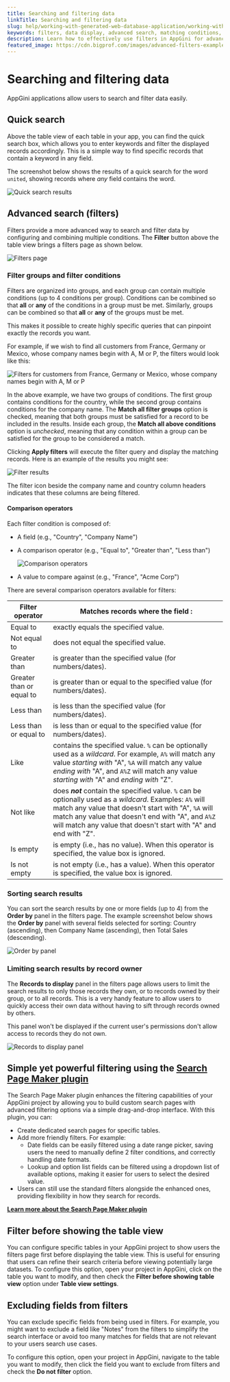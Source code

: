 ```yaml
---
title: Searching and filtering data
linkTitle: Searching and filtering data
slug: help/working-with-generated-web-database-application/working-with-filters
keywords: filters, data display, advanced search, matching conditions, saving filters
description: Learn how to effectively use filters in AppGini for advanced data display and search capabilities.
featured_image: https://cdn.bigprof.com/images/advanced-filters-example-25.13.png
---
```


# Searching and filtering data

AppGini applications allow users to search and filter data easily.

## Quick search

Above the table view of each table in your app, you can find the quick search box, which allows you to enter keywords and filter the displayed records accordingly. This is a simple way to find specific records that contain a keyword in any field.

The screenshot below shows the results of a quick search for the word `united`, showing records where *any* field contains the word.

![Quick search results](https://cdn.bigprof.com/images/quick-search-results-25.13.png "Quick search results")

## Advanced search (filters)

Filters provide a more advanced way to search and filter data by configuring and combining multiple conditions.
The **Filter** button above the table view brings a filters page as shown below.

![Filters page](https://cdn.bigprof.com/images/filters-page-blank-25.13.png "Blank filters page")

### Filter groups and filter conditions

Filters are organized into groups, and each group can contain multiple conditions (up to 4 conditions per group). 
Conditions can be combined so that **all** or **any** of the conditions in a group must be met. Similarly, groups can be combined so that **all** or **any** of the groups must be met.

This makes it possible to create highly specific queries that can pinpoint exactly the records you want.

For example, if we wish to find all customers from France, Germany or
Mexico, whose company names begin with A, M or P, the filters would look
like this:


![Filters for customers from France, Germany or Mexico, whose company names begin with A, M or P](https://cdn.bigprof.com/images/advanced-filters-example-25.13.png "Filters for customers from France, Germany or Mexico, whose company names begin with A, M or P")


In the above example, we have two groups of conditions. The first group contains conditions for the country, while the second group contains conditions for the company name. The **Match all filter groups** option is checked, meaning that both groups must be satisfied for a record to be included in the results. Inside each group, the **Match all above conditions** option is *unchecked*, meaning that any condition within a group can be satisfied for the group to be considered a match.

Clicking **Apply filters** will execute the filter query and display the matching records. Here is an example of the results you might see:

![Filter results](https://cdn.bigprof.com/images/filters-search-results-25.13.png "Filter results")

The filter icon beside the company name and country column headers indicates that these columns are being filtered.

#### Comparison operators

Each filter condition is composed of:

* A field (e.g., "Country", "Company Name")
* A comparison operator (e.g., "Equal to", "Greater than", "Less than")

    ![](https://cdn.bigprof.com/appgini-desktop/help/working-with-filters-3.png "Comparison operators")

* A value to compare against (e.g., "France", "Acme Corp")

There are several comparison operators available for filters:

| Filter operator          | Matches records where the field      :           |
|--------------------------|--------------------------------------------------|
| Equal to                 | exactly equals the specified value. |
| Not equal to             | does not equal the specified value. |
| Greater than             | is greater than the specified value (for numbers/dates). |
| Greater than or equal to | is greater than or equal to the specified value (for numbers/dates). |
| Less than                | is less than the specified value (for numbers/dates). |
| Less than or equal to    | is less than or equal to the specified value (for numbers/dates). |
| Like                     | contains the specified value. `%` can be optionally used as a *wildcard*. For example, `A%` will match any value *starting with* "A", `%A` will match any value *ending with* "A", and `A%Z` will match any value *starting with* "A" and *ending with* "Z".
| Not like                 | does ***not*** contain the specified value. `%` can be optionally used as a *wildcard*. Examples: `A%` will match any value that doesn't start with "A", `%A` will match any value that doesn't end with "A", and `A%Z` will match any value that doesn't start with "A" and end with "Z".
| Is empty                 | is empty (i.e., has no value). When this operator is specified, the value box is ignored.
| Is not empty             | is not empty (i.e., has a value). When this operator is specified, the value box is ignored.

### Sorting search results

You can sort the search results by one or more fields (up to 4) from the **Order by** panel in the filters page.
The example screenshot below shows the **Order by** panel with several fields selected for sorting: Country (ascending), then Company Name (ascending), then Total Sales (descending).

![Order by panel](https://cdn.bigprof.com/images/filters-order-by-panel-25.13.png "Order by panel")

### Limiting search results by record owner

The **Records to display** panel in the filters page allows users to limit the search results to only those records they own, or to records owned by their group, or to all records. This is a very handy feature to allow users to quickly access their own data without having to sift through records owned by others.

This panel won't be displayed if the current user's permissions don't allow access to records they do not own.

![Records to display panel](https://cdn.bigprof.com/images/filters-records-to-display-panel-25.13.png "Records to display panel")

## Simple yet powerful filtering using the [Search Page Maker plugin](https://bigprof.com/appgini/applications/search-page-maker-plugin)

The Search Page Maker plugin enhances the filtering capabilities of your AppGini project by allowing you to build custom search pages with advanced filtering options via a simple drag-and-drop interface. With this plugin, you can:

- Create dedicated search pages for specific tables.
- Add more friendly filters. For example:
  - Date fields can be easily filtered using a date range picker, saving users the need to manually define 2 filter conditions, and correctly handling date formats.
  - Lookup and option list fields can be filtered using a dropdown list of available options, making it easier for users to select the desired value.
- Users can still use the standard filters alongside the enhanced ones, providing flexibility in how they search for records.

[**Learn more about the Search Page Maker plugin**](https://bigprof.com/appgini/applications/search-page-maker-plugin)

## Filter before showing the table view

You can configure specific tables in your AppGini project to show users the filters page first before displaying the table view. This is useful for ensuring that users can refine their search criteria before viewing potentially large datasets. To configure this option, open your project in AppGini, click on the table you want to modify, and then check the **Filter before showing table view** option under **Table view settings**.

## Excluding fields from filters

You can exclude specific fields from being used in filters. For example, you might want to exclude a field like "Notes" from the filters to simplify the search interface or avoid too many matches for fields that are not relevant to your users search use cases.

To configure this option, open your project in AppGini, navigate to the table you want to modify, then click the field you want to exclude from filters and check the **Do not filter** option.




